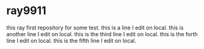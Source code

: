 # ray9911
this ray first repository for some test.
this is a line I edit on local.
this is another line I edit on local.
this is the third line I edit on local.
this is the forth line I edit on local.
this is the fifth line I edit on local.
